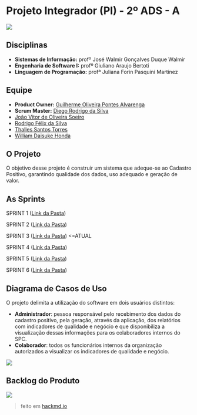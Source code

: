# Projeto Integrador (PI) - 2º ADS - A

![](https://i.imgur.com/fc4ki54.jpg)

## Disciplinas

 - __Sistemas de Informação:__ profº José Walmir Gonçalves Duque
Walmir
 - __Engenharia de Software I:__ profº Giuliano Araujo Bertoti 
 - __Linguagem de Programação:__ profª Juliana Forin Pasquini Martinez

## Equipe

 - __Product Owner:__ [Guilherme Oliveira Pontes Alvarenga](https://github.com/guilhermeUndy)
 - __Scrum Master:__ [Diego Rodrigo da Silva](https://github.com/diegosilva89)
 - [João Vitor de Oliveira Soeiro](https://github.com/joaosoeiro)
 - [Rodrigo Félix da Silva](https://github.com/roodrigofelix)
 - [Thalles Santos Torres](https://github.com/ThallesTorres)
 - [William Daisuke Honda](https://github.com/Lunix800)
 
## O Projeto

O objetivo desse projeto é construir um sistema que adeque-se ao Cadastro Positivo, garantindo qualidade dos dados, uso adequado e geração de valor.

## As Sprints

SPRINT 1 ([Link da Pasta](https://github.com/ThallesTorres/Projeto_SPC/tree/master/SPRINT%201))

SPRINT 2 ([Link da Pasta](https://github.com/ThallesTorres/Projeto_SPC/tree/master/SPRINT%202))

SPRINT 3 ([Link da Pasta](https://github.com/ThallesTorres/Projeto_SPC/tree/master/SPRINT%203)) <=ATUAL

SPRINT 4 ([Link da Pasta](https://github.com/ThallesTorres/Projeto_SPC/tree/master/SPRINT%204))

SPRINT 5 ([Link da Pasta](https://github.com/ThallesTorres/Projeto_SPC/tree/master/SPRINT%205))

SPRINT 6 ([Link da Pasta](https://github.com/ThallesTorres/Projeto_SPC/tree/master/SPRINT%206))

## Diagrama de Casos de Uso

O projeto delimita a utilização do software em dois usuários distintos: 
 - **Administrador**: pessoa responsável pelo recebimento dos dados do cadastro positivo, pela geração, através da aplicação, dos relatórios com indicadores de qualidade e negócio e que disponibiliza a visualização dessas informações para os colaboradores internos do SPC.  
 - **Colaborador**: todos os funcionários internos da organização autorizados a visualizar os indicadores de qualidade e negócio.  

![](https://i.imgur.com/X9hn16R.jpg)

## Backlog do Produto

![](https://i.imgur.com/aUV0Q1j.jpg)

> feito em [hackmd.io](https://hackmd.io)
